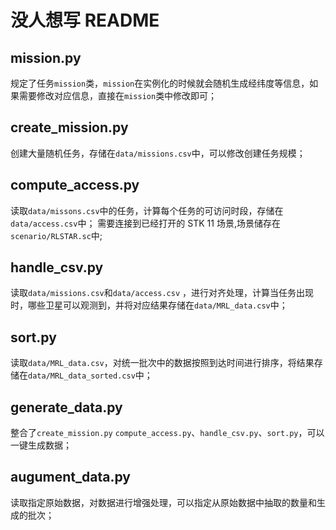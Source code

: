 # 没人想写 README

## mission.py

规定了任务`mission`类，`mission`在实例化的时候就会随机生成经纬度等信息，如果需要修改对应信息，直接在`mission`类中修改即可；

## create_mission.py

创建大量随机任务，存储在`data/missions.csv`中，可以修改创建任务规模；

## compute_access.py

读取`data/missons.csv`中的任务，计算每个任务的可访问时段，存储在`data/access.csv`中；
需要连接到已经打开的 STK 11 场景,场景储存在`scenario/RLSTAR.sc`中;

## handle_csv.py

读取`data/missions.csv`和`data/access.csv`
，进行对齐处理，计算当任务出现时，哪些卫星可以观测到，并将对应结果存储在`data/MRL_data.csv`中；

## sort.py

读取`data/MRL_data.csv`，对统一批次中的数据按照到达时间进行排序，将结果存储在`data/MRL_data_sorted.csv`中；

## generate_data.py

整合了`create_mission.py` `compute_access.py`、`handle_csv.py`、`sort.py`，可以一键生成数据；

## augument_data.py

读取指定原始数据，对数据进行增强处理，可以指定从原始数据中抽取的数量和生成的批次；